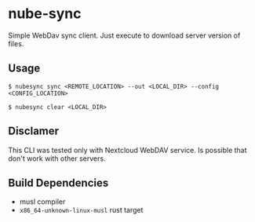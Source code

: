 # nube-sync
Simple WebDav sync client. Just execute to download server version of files.

## Usage

```
$ nubesync sync <REMOTE_LOCATION> --out <LOCAL_DIR> --config <CONFIG_LOCATION>

$ nubesync clear <LOCAL_DIR>
```

## Disclamer
This CLI was tested only with Nextcloud WebDAV service. Is possible that don't work with other servers.

## Build Dependencies
* musl compiler
* `x86_64-unknown-linux-musl` rust target
